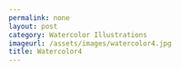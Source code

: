 ```yaml
---
permalink: none
layout: post
category: Watercolor Illustrations
imageurl: /assets/images/watercolor4.jpg
title: Watercolor4
---
```

